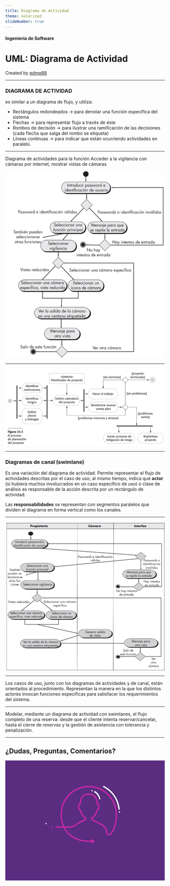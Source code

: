 ```yaml
---
title: Diagrama de Actividad
theme: solarized
slideNumber: true
---
```


#### Ingeniería de Software
# UML: Diagrama de Actividad
Created by <i class="fab fa-telegram"></i>
[edme88]("https://t.me/edme88")

---
### DIAGRAMA DE ACTIVIDAD

es similar a un diagrama de flujo, y utiliza:
- Rectángulos redondeados -> para denotar una función específica del sistema
- Flechas -> para representar flujo a través de éste
- Rombos de decisión -> para ilustrar una ramificación de las decisiones (cada flecha que salga del rombo se etiqueta) 
- Líneas continuas -> para indicar que están ocurriendo actividades en paralelo.

---

Diagrama de actividades para la función Acceder a la vigilancia con cámaras por 
internet, mostrar vistas de cámaras

![Diagrama de Actividad](images/unidad5/diagrama-actividad2.png)

---

![Diagrama de Actividad](images/unidad5/planeacion-proyecto.png)

---

### Diagramas de canal (swimlane)

Es una variación del diagrama de actividad. Permite representar el flujo de actividades descritas por el caso de uso; al mismo tiempo, indica qué **actor** (si hubiera muchos involucrados en un caso específico de uso) o clase de análisis es responsable de la acción descrita por un rectángulo de actividad. 

Las **responsabilidades** se representan con segmentos paralelos que dividen el diagrama en 
forma vertical como los canales.

---

![Diagrama de Canal](images/unidad5/diagrama-canal.png)


---

Los casos de uso, junto con los diagramas de actividades y de canal, están orientados al 
procedimiento. Representan la manera en la que los distintos actores invocan funciones específicas para satisfacer los requerimientos del sistema.

---

Modelar, mediante un diagrama de actividad con swimlanes, el flujo completo de una reserva: desde que el cliente intenta reservar/cancelar, hasta el cierre de reservas y la gestión de asistencia con tolerancia y penalización.

---
## ¿Dudas, Preguntas, Comentarios?
![DUDAS](images/pregunta.gif)

<!--https://es.venngage.com/blog/diagrama-de-actividades/-->
